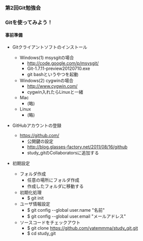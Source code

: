 ### 第2回Git勉強会

### Gitを使ってみよう！

#### 事前準備

* Gitクライアントソフトのインストール
  * Windows(1) msysgitの場合
     * http://code.google.com/p/msysgit/
     * Git-1.7.11-preview20120710.exe
     * git bashというやつを起動
  * Windows(2) cygwinの場合
     * http://www.cygwin.com/
     * cygwin入れたらLinuxと一緒
  * Mac
     * (略)
  * Linux
     * (略)

* GitHubアカウントの登録
  * https://github.com/
     * 公開鍵の設定
     * http://blog.glasses-factory.net/2011/08/16/github
     * study_gitのCollaboratorsに追加する

* 初期設定
  * フォルダ作成
     * 任意の場所にフォルダ作成
     * 作成したフォルダに移動する
  * 初期化処理
     * $ git init
  * ユーザ情報設定
     * $ git config --global user.name "名前"
     * $ git config --global user.email "メールアドレス"
  * ソースコードをチェックアウト
     * $ git clone https://github.com/yatemmma/study_git.git
     * $ cd study_git


